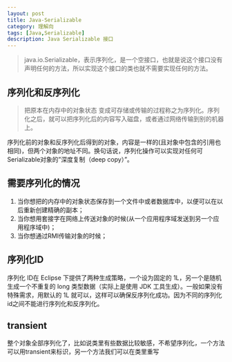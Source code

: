 ```yaml
---
layout: post
title: Java-Serializable
category: 理解向
tags: [Java,Serializable]
description: Java Serializable 接口
---
```

> java.io.Serializable，表示序列化，是一个空接口，也就是说这个接口没有声明任何的方法，所以实现这个接口的类也就不需要实现任何的方法。

## 序列化和反序列化
> 把原本在内存中的对象状态 变成可存储或传输的过程称之为序列化。序列化之后，就可以把序列化后的内容写入磁盘，或者通过网络传输到别的机器上。

序列化前的对象和反序列化后得到的对象，内容是一样的(且对象中包含的引用也相同)，但两个对象的地址不同。换句话说，序列化操作可以实现对任何可Serializable对象的”深度复制（deep copy）”。

## 需要序列化的情况
1. 当你想把的内存中的对象状态保存到一个文件中或者数据库中，以便可以在以后重新创建精确的副本；
2. 当你想用套接字在网络上传送对象的时候(从一个应用程序域发送到另一个应用程序域中)；
3. 当你想通过RMI传输对象的时候；


## 序列化ID
序列化 ID在 Eclipse 下提供了两种生成策略，一个设为固定的 1L，另一个是随机生成一个不重复的 long 类型数据（实际上是使用 JDK 工具生成）。一般如果没有特殊需求，用默认的 1L 就可以，这样可以确保反序列化成功。因为不同的序列化id之间不能进行序列化和反序列化。

## transient
整个对象全部序列化了，比如说类里有些数据比较敏感，不希望序列化，一个方法可以用transient来标识，另一个方法我们可以在类里重写